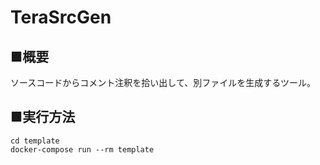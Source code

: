 TeraSrcGen
================

■概要
---------

ソースコードからコメント注釈を拾い出して、別ファイルを生成するツール。

■実行方法
---------

```
cd template
docker-compose run --rm template
```

